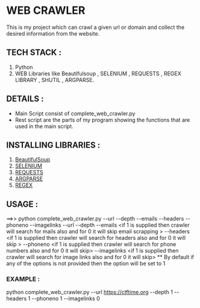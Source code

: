 #                                                                  WEB  CRAWLER
This is my project which can crawl a given url or domain and collect the desired information from the website.

## TECH STACK : 
1. Python 
2. WEB Libraries like Beautifulsoup , SELENIUM , REQUESTS , REGEX LIBRARY , SHUTIL , ARGPARSE.
## DETAILS :
* Main Script consist of complete_web_crawler.py
* Rest script are the parts of my program showing the functions that are used in the main script.
## INSTALLING LIBRARIES :
1. [BeautifulSoup](https://pypi.org/project/beautifulsoup4/)
2. [SELENIUM](https://pypi.org/project/selenium/)
3. [REQUESTS](https://pypi.org/project/requests/)
4. [ARGPARSE](https://pypi.org/project/argparse/)
5. [REGEX](https://pypi.org/project/regex/)
## USAGE :
==>>   python complete_web_crawler.py --url  --depth  --emails --headers --phoneno --imagelinks 
--url <provide the desired URL>  --depth <provide the required depth>
--emails <if 1 is supplied then crawler will search for mails also and for 0 it will skip email scrapping >
--headers <if 1 is supplied then crawler will search for headers also and for 0 it will skip >
--phoneno <if 1 is supplied then crawler will search for phone numbers also and for 0 it will skip>
--imagelinks <if 1 is supplied then crawler will search for image links also and for 0 it will skip>
** By default if any of the options is not provided then the option will be set to 1 
### EXAMPLE :
python complete_web_crawler.py --url https://ctftime.org --depth 1 --headers 1 --phoneno 1 --imagelinks 0

